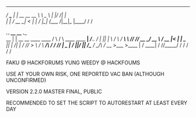  _____          __           
_/ ____\_____   |  | __ __ __ 
\   __\ \__  \  |  |/ /|  |  \
 |  |    / __ \_|    < |  |  /
 |__|   (____  /|__|_ \|____/ 
             \/      \/       
             
_____.___.                         __      __                    .___       
\__  |   | __ __   ____    ____   /  \    /  \  ____   ____    __| _/___.__.
 /   |   ||  |  \ /    \  / ___\  \   \/\/   /_/ __ \_/ __ \  / __ |<   |  |
 \____   ||  |  /|   |  \/ /_/  >  \        / \  ___/\  ___/ / /_/ | \___  |
 / ______||____/ |___|  /\___  /    \__/\  /   \___  >\___  >\____ | / ____|
 \/                   \//_____/          \/        \/     \/      \/ \/     

FAKU @ HACKFORUMS
YUNG WEEDY @ HACKFOUMS

USE AT YOUR OWN RISK, ONE REPORTED VAC BAN (ALTHOUGH UNCONFIRMED)

VERSION 2.2.0 MASTER FINAL, PUBLIC 

RECOMMENDED TO SET THE SCRIPT TO AUTORESTART AT LEAST EVERY DAY




